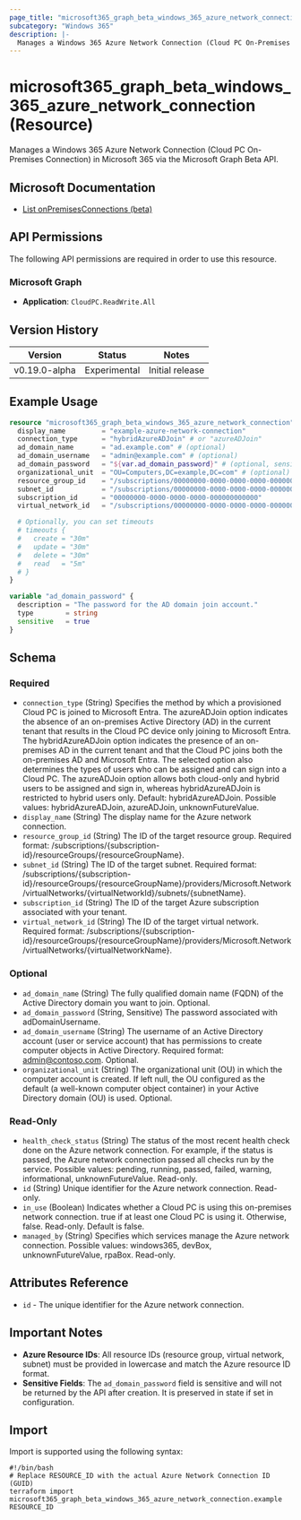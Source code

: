 ```yaml
---
page_title: "microsoft365_graph_beta_windows_365_azure_network_connection Resource - Microsoft365 Provider"
subcategory: "Windows 365"
description: |-
  Manages a Windows 365 Azure Network Connection (Cloud PC On-Premises Connection) in Microsoft 365 via the Microsoft Graph Beta API.
---
```


# microsoft365_graph_beta_windows_365_azure_network_connection (Resource)

Manages a Windows 365 Azure Network Connection (Cloud PC On-Premises Connection) in Microsoft 365 via the Microsoft Graph Beta API.

## Microsoft Documentation

- [List onPremisesConnections (beta)](https://learn.microsoft.com/en-us/graph/api/virtualendpoint-list-onpremisesconnections?view=graph-rest-beta)

## API Permissions

The following API permissions are required in order to use this resource.

### Microsoft Graph

- **Application**: `CloudPC.ReadWrite.All`

## Version History

| Version | Status | Notes |
|---------|--------|-------|
| v0.19.0-alpha | Experimental | Initial release |

## Example Usage

```terraform
resource "microsoft365_graph_beta_windows_365_azure_network_connection" "example" {
  display_name         = "example-azure-network-connection"
  connection_type      = "hybridAzureADJoin" # or "azureADJoin"
  ad_domain_name       = "ad.example.com" # (optional)
  ad_domain_username   = "admin@example.com" # (optional)
  ad_domain_password   = "${var.ad_domain_password}" # (optional, sensitive)
  organizational_unit  = "OU=Computers,DC=example,DC=com" # (optional)
  resource_group_id    = "/subscriptions/00000000-0000-0000-0000-000000000000/resourcegroups/example-rg"
  subnet_id            = "/subscriptions/00000000-0000-0000-0000-000000000000/resourcegroups/example-rg/providers/microsoft.network/virtualnetworks/example-vnet/subnets/example-subnet"
  subscription_id      = "00000000-0000-0000-0000-000000000000"
  virtual_network_id   = "/subscriptions/00000000-0000-0000-0000-000000000000/resourcegroups/example-rg/providers/microsoft.network/virtualnetworks/example-vnet"

  # Optionally, you can set timeouts
  # timeouts {
  #   create = "30m"
  #   update = "30m"
  #   delete = "30m"
  #   read   = "5m"
  # }
}

variable "ad_domain_password" {
  description = "The password for the AD domain join account."
  type        = string
  sensitive   = true
}
```

<!-- schema generated by tfplugindocs -->
## Schema

### Required

- `connection_type` (String) Specifies the method by which a provisioned Cloud PC is joined to Microsoft Entra. The azureADJoin option indicates the absence of an on-premises Active Directory (AD) in the current tenant that results in the Cloud PC device only joining to Microsoft Entra. The hybridAzureADJoin option indicates the presence of an on-premises AD in the current tenant and that the Cloud PC joins both the on-premises AD and Microsoft Entra. The selected option also determines the types of users who can be assigned and can sign into a Cloud PC. The azureADJoin option allows both cloud-only and hybrid users to be assigned and sign in, whereas hybridAzureADJoin is restricted to hybrid users only. Default: hybridAzureADJoin. Possible values: hybridAzureADJoin, azureADJoin, unknownFutureValue.
- `display_name` (String) The display name for the Azure network connection.
- `resource_group_id` (String) The ID of the target resource group. Required format: /subscriptions/{subscription-id}/resourceGroups/{resourceGroupName}.
- `subnet_id` (String) The ID of the target subnet. Required format: /subscriptions/{subscription-id}/resourceGroups/{resourceGroupName}/providers/Microsoft.Network/virtualNetworks/{virtualNetworkId}/subnets/{subnetName}.
- `subscription_id` (String) The ID of the target Azure subscription associated with your tenant.
- `virtual_network_id` (String) The ID of the target virtual network. Required format: /subscriptions/{subscription-id}/resourceGroups/{resourceGroupName}/providers/Microsoft.Network/virtualNetworks/{virtualNetworkName}.

### Optional

- `ad_domain_name` (String) The fully qualified domain name (FQDN) of the Active Directory domain you want to join. Optional.
- `ad_domain_password` (String, Sensitive) The password associated with adDomainUsername.
- `ad_domain_username` (String) The username of an Active Directory account (user or service account) that has permissions to create computer objects in Active Directory. Required format: admin@contoso.com. Optional.
- `organizational_unit` (String) The organizational unit (OU) in which the computer account is created. If left null, the OU configured as the default (a well-known computer object container) in your Active Directory domain (OU) is used. Optional.

### Read-Only

- `health_check_status` (String) The status of the most recent health check done on the Azure network connection. For example, if the status is passed, the Azure network connection passed all checks run by the service. Possible values: pending, running, passed, failed, warning, informational, unknownFutureValue. Read-only.
- `id` (String) Unique identifier for the Azure network connection. Read-only.
- `in_use` (Boolean) Indicates whether a Cloud PC is using this on-premises network connection. true if at least one Cloud PC is using it. Otherwise, false. Read-only. Default is false.
- `managed_by` (String) Specifies which services manage the Azure network connection. Possible values: windows365, devBox, unknownFutureValue, rpaBox. Read-only.
## Attributes Reference

- `id` - The unique identifier for the Azure network connection.

## Important Notes

- **Azure Resource IDs**: All resource IDs (resource group, virtual network, subnet) must be provided in lowercase and match the Azure resource ID format.
- **Sensitive Fields**: The `ad_domain_password` field is sensitive and will not be returned by the API after creation. It is preserved in state if set in configuration.

## Import

Import is supported using the following syntax:

```shell
#!/bin/bash
# Replace RESOURCE_ID with the actual Azure Network Connection ID (GUID)
terraform import microsoft365_graph_beta_windows_365_azure_network_connection.example RESOURCE_ID
``` 